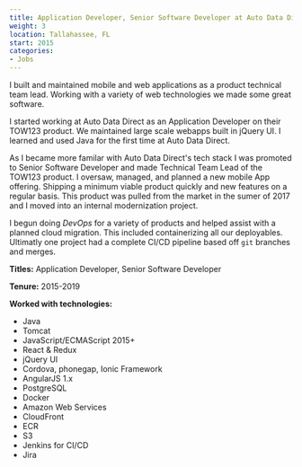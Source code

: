 ```yaml
---
title: Application Developer, Senior Software Developer at Auto Data Direct
weight: 3
location: Tallahassee, FL
start: 2015
categories:
- Jobs
---
```


I built and maintained mobile and web applications as a product technical team lead. Working with a variety of web technologies we made some great software.

<!--more-->

I started working at Auto Data Direct as an Application Developer on their TOW123 product. We maintained large scale webapps built in jQuery UI. I learned and used Java for the first time at Auto Data Direct.

As I became more familar with Auto Data Direct's tech stack I was promoted to Senior Software Developer and made Technical Team Lead of the TOW123 product. I oversaw, managed, and planned a new mobile App offering. Shipping a minimum viable product quickly and new features on a regular basis. This product was pulled from the market in the sumer of 2017 and I moved into an internal modernization project.

I begun doing _DevOps_ for a variety of products and helped assist with a planned cloud migration. This included containerizing all our deployables. Ultimatly one project had a complete CI/CD pipeline based off `git` branches and merges.

**Titles:** Application Developer, Senior Software Developer

**Tenure:** 2015-2019

**Worked with technologies:**

- Java
- Tomcat
- JavaScript/ECMAScript 2015+
- React & Redux
- jQuery UI
- Cordova, phonegap, Ionic Framework
- AngularJS 1.x
- PostgreSQL
- Docker
- Amazon Web Services
 - CloudFront
 - ECR
 - S3
- Jenkins for CI/CD
- Jira
